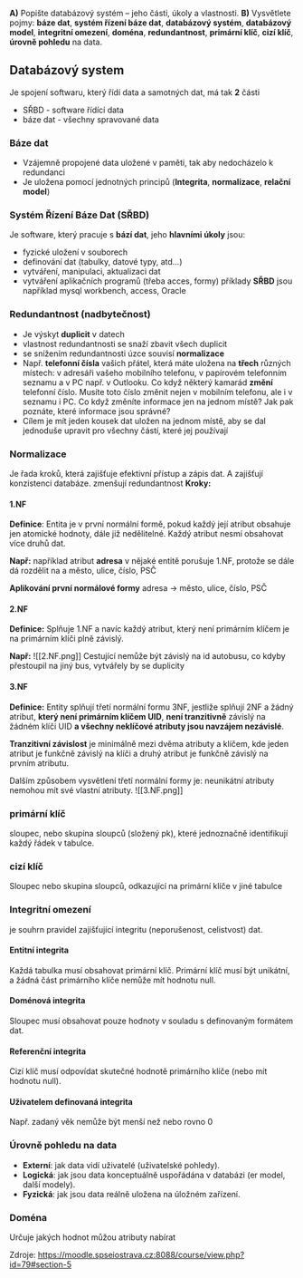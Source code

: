**A)** Popište databázový systém – jeho části, úkoly a vlastnosti.
**B)** Vysvětlete pojmy: **báze dat**, **systém řízení báze dat**, **databázový systém**, **databázový model**, **integritní omezení**, **doména**, **redundantnost**, **primární klíč**, **cizí klíč**, **úrovně pohledu** na data.

## Databázový system
Je spojení softwaru, který řídí data a samotných dat, má tak **2** části
- SŘBD - software řídící data
- báze dat - všechny spravované data

### Báze dat
- Vzájemně propojené data uložené v paměti, tak aby nedocházelo k redundanci
- Je uložena pomocí jednotných principů (**Integrita**, **normalizace**, **relační model**)

### Systém Řízení Báze Dat (SŘBD)
Je software, který pracuje s **bází dat**, jeho **hlavními úkoly** jsou:
- fyzické uložení v souborech
- definování dat (tabulky, datové typy, atd...)
- vytváření, manipulaci, aktualizaci dat  
- vytváření aplikačních programů (třeba acces, formy)
příklady **SŘBD** jsou například mysql workbench, access, Oracle 

### Redundantnost (nadbytečnost)
 - Je výskyt **duplicit** v datech
 - vlastnost redundantnosti se snaží zbavit všech duplicit
 - se snížením redundantnosti úzce souvisí **normalizace**
 - Např. **telefonní čísla** vašich přátel, která máte uložena na **třech** různých místech: v adresáři vašeho mobilního telefonu, v papírovém telefonním seznamu a v PC např. v Outlooku. Co když některý kamarád **změní** telefonní číslo. Musíte toto číslo změnit nejen v mobilním telefonu, ale i v seznamu i PC. Co když změníte informace jen na jednom místě? Jak pak poznáte, které informace jsou správné?
 - Cílem je mít jeden kousek dat uložen na jednom místě, aby se dal jednoduše upravit pro všechny částí, které jej používají

### Normalizace
Je řada kroků, která zajišťuje efektivní přístup a zápis dat. A zajišťují konzistenci databáze.
zmenšují redundantnost
**Kroky:**
#### 1.NF
**Definice**: Entita je v první normální formě, pokud každý její atribut obsahuje jen
atomické hodnoty, dále již nedělitelné. Každý atribut nesmí obsahovat více
druhů dat.

**Např:**
například atribut **adresa** v nějaké entitě porušuje 1.NF, protože se dále dá rozdělit na a město, ulice, číslo, PSČ

**Aplikování první normálové formy**
adresa -> město, ulice, číslo, PSČ
#### 2.NF
**Definice:** Splňuje 1.NF a navíc každý atribut, který není primárním klíčem je na primárním klíči plně závislý.

**Např:**
![[2.NF.png]]
Cestující nemůže být závislý na id autobusu, co kdyby přestoupil na jiný bus, vytvářely by se duplicity

#### 3.NF
**Definice:** Entity splňují třetí normální formu 3NF, jestliže splňují 2NF a žádný
atribut, **který není primárním klíčem UID**, **není tranzitivně** závislý na žádném
klíči UID **a všechny neklíčové atributy jsou navzájem nezávislé**.

**Tranzitivní závislost** je minimálně mezi dvěma atributy a klíčem, kde
jeden atribut je funkčně závislý na klíči a druhý atribut je funkčně závislý na
prvním atributu.

Dalším způsobem vysvětlení třetí normální formy je: neunikátní atributy
nemohou mít své vlastní atributy.
![[3.NF.png]]



### primární klíč
sloupec, nebo skupina sloupců (složený pk), které jednoznačně identifikují každý řádek v tabulce.
### cizí klíč
Sloupec nebo skupina sloupců, odkazující na primární klíče v jiné tabulce
### Integritní omezení
je souhrn pravidel zajišťující integritu (neporušenost, celistvost) dat.  
#### Entitní integrita
Každá tabulka musí obsahovat primární klíč. Primární klíč musí být
unikátní, a žádná část primárního klíče nemůže mít hodnotu null.
#### Doménová integrita
Sloupec musí obsahovat pouze hodnoty v souladu s definovaným
formátem dat.
#### Referenční integrita
Cizí klíč musí odpovídat skutečné hodnotě primárního klíče (nebo mít
hodnotu null).

#### Uživatelem definovaná integrita
Např. zadaný věk nemůže být menší než nebo rovno 0 

### Úrovně pohledu na data
- **Externí**: jak data vidí uživatelé (uživatelské pohledy).
- **Logická**: jak jsou data konceptuálně uspořádána v databázi (er model, další modely).
- **Fyzická**: jak jsou data reálně uložena na úložném zařízení.
### Doména
Určuje jakých hodnot můžou atributy nabírat



Zdroje: https://moodle.spseiostrava.cz:8088/course/view.php?id=79#section-5


